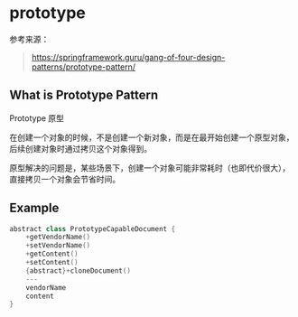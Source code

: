 # prototype

参考来源：  

> <https://springframework.guru/gang-of-four-design-patterns/prototype-pattern/>

## What is Prototype Pattern

Prototype 原型

在创建一个对象的时候，不是创建一个新对象，而是在最开始创建一个原型对象，后续创建对象时通过拷贝这个对象得到。

原型解决的问题是，某些场景下，创建一个对象可能非常耗时（也即代价很大），直接拷贝一个对象会节省时间。

## Example

```c++
abstract class PrototypeCapableDocument {
    +getVendorName()
    +setVendorName()
    +getContent()
    +setContent()
    {abstract}+cloneDocument()
    ---
    vendorName
    content
}
```